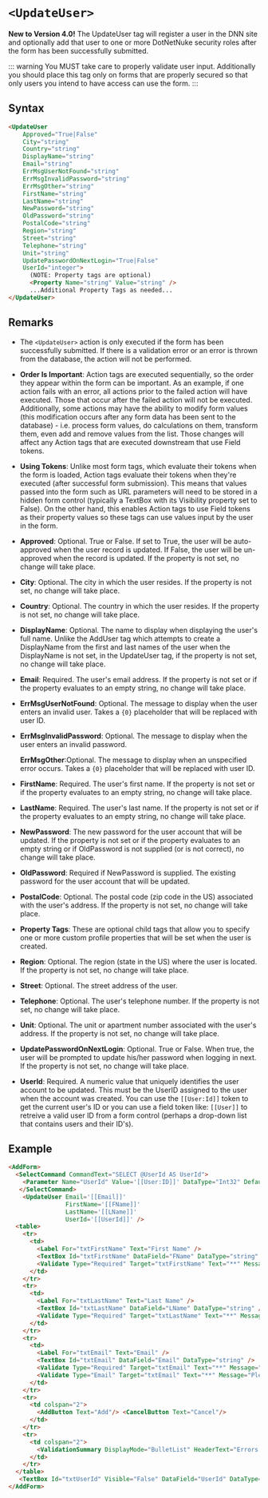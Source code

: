 # `<UpdateUser>`

**New to Version 4.0!** The UpdateUser tag will register a user in the DNN site and optionally add that user to one or more DotNetNuke security roles after the form has been successfully submitted.

::: warning
You MUST take care to properly validate user input. Additionally you should place this tag only on forms that are properly secured so that only users you intend to have access can use the form.
:::

## Syntax
```html
<UpdateUser
    Approved="True|False"
    City="string"
    Country="string"
    DisplayName="string"
    Email="string"
    ErrMsgUserNotFound="string"
    ErrMsgInvalidPassword="string"
    ErrMsgOther="string"
    FirstName="string"
    LastName="string"
    NewPassword="string"
    OldPassword="string"
    PostalCode="string"
    Region="string"
    Street="string" 
    Telephone="string"
    Unit="string"
    UpdatePasswordOnNextLogin="True|False"
    UserId="integer"> 
      (NOTE: Property tags are optional)
      <Property Name="string" Value="string" />
      ...Additional Property Tags as needed...
</UpdateUser>
```

## Remarks

*   The `<UpdateUser>` action is only executed if the form has been successfully submitted. If there is a validation error or an error is thrown from the database, the action will not be performed.  

*   **Order Is Important**: Action tags are executed sequentially, so the order they appear within the form can be important. As an example, if one action fails with an error, all actions prior to the failed action will have executed. Those that occur after the failed action will not be executed. Additionally, some actions may have the ability to modify form values (this modification occurs after any form data has been sent to the database) - i.e. process form values, do calculations on them, transform them, even add and remove values from the list. Those changes will affect any Action tags that are executed downstream that use Field tokens.  

*   **Using Tokens**: Unlike most form tags, which evaluate their tokens when the form is loaded, Action tags evaluate their tokens when they're executed (after successful form submission). This means that values passed into the form such as URL parameters will need to be stored in a hidden form control (typically a TextBox with its Visibility property set to False). On the other hand, this enables Action tags to use Field tokens as their property values so these tags can use values input by the user in the form.  

*   **Approved**: Optional. True or False. If set to True, the user will be auto-approved when the user record is updated. If False, the user will be un-approved when the record is updated. If the property is not set, no change will take place.  

*   **City**: Optional. The city in which the user resides. If the property is not set, no change will take place.  

*   **Country**: Optional. The country in which the user resides. If the property is not set, no change will take place.  

*   **DisplayName**: Optional. The name to display when displaying the user's full name. Unlike the AddUser tag which attempts to create a DisplayName from the first and last names of the user when the DisplayName is not set, in the UpdateUser tag, if the property is not set, no change will take place.  

*   **Email**: Required. The user's email address. If the property is not set or if the property evaluates to an empty string, no change will take place.  

*   **ErrMsgUserNotFound**: Optional. The message to display when the user enters an invalid user. Takes a `{0}` placeholder that will be replaced with user ID.  

*   **ErrMsgInvalidPassword**: Optional. The message to display when the user enters an invalid password.  

    **ErrMsgOther**:Optional. The message to display when an unspecified error occurs. Takes a `{0}` placeholder that will be replaced with user ID.  

*   **FirstName**: Required. The user's first name. If the property is not set or if the property evaluates to an empty string, no change will take place.  

*   **LastName**: Required. The user's last name. If the property is not set or if the property evaluates to an empty string, no change will take place.  

*   **NewPassword**: The new password for the user account that will be updated. If the property is not set or if the property evaluates to an empty string or if OldPassword is not supplied (or is not correct), no change will take place.  

*   **OldPassword**: Required if NewPassword is supplied. The existing password for the user account that will be updated.  

*   **PostalCode**: Optional. The postal code (zip code in the US) associated with the user's address. If the property is not set, no change will take place.  

*   **Property Tags**: These are optional child tags that allow you to specify one or more custom profile properties that will be set when the user is created.  

*   **Region**: Optional. The region (state in the US) where the user is located. If the property is not set, no change will take place.  

*   **Street**: Optional. The street address of the user.  

*   **Telephone**: Optional. The user's telephone number. If the property is not set, no change will take place.  

*   **Unit**: Optional. The unit or apartment number associated with the user's address. If the property is not set, no change will take place.  

*   **UpdatePasswordOnNextLogin**: Optional. True or False. When true, the user will be prompted to update his/her password when logging in next. If the property is not set, no change will take place.  

*   **UserId**: Required. A numeric value that uniquely identifies the user account to be updated. This must be the UserID assigned to the user when the account was created. You can use the `[[User:Id]]` token to get the current user's ID or you can use a field token like: `[[User]]` to retreive a valid user ID from a form control (perhaps a drop-down list that contains users and their ID's).  

## Example
```html {5-8}
<AddForm>
  <SelectCommand CommandText="SELECT @UserId AS UserId">
    <Parameter Name="UserId" Value='[[User:ID]]' DataType="Int32" DefaultValue="-1"/>
   </SelectCommand>
    <UpdateUser Email='[[Email]]'
                FirstName='[[FName]]' 
                LastName='[[LName]]' 
                UserId='[[UserId]]' />
  <table>
    <tr>
      <td>
        <Label For="txtFirstName" Text="First Name" /> 
        <TextBox Id="txtFirstName" DataField="FName" DataType="string" />
        <Validate Type="Required" Target="txtFirstName" Text="**" Message="First Name is required." />
      </td>
    </tr>
    <tr>
      <td>
        <Label For="txtLastName" Text="Last Name" />
        <TextBox Id="txtLastName" DataField="LName" DataType="string" />
        <Validate Type="Required" Target="txtLastName" Text="**" Message="Last Name is required." />
      </td>
    </tr>
    <tr>
      <td>
        <Label For="txtEmail" Text="Email" />
        <TextBox Id="txtEmail" DataField="Email" DataType="string" />
        <Validate Type="Required" Target="txtEmail" Text="**" Message="An email address is required." />
        <Validate Type="Email" Target="txtEmail" Text="**" Message="Please enter a valid email address." />
      </td>
    </tr>
    <tr>
      <td colspan="2">
        <AddButton Text="Add"/> <CancelButton Text="Cancel"/>
      </td>
    </tr>
    <tr>
      <td colspan="2">
        <ValidationSummary DisplayMode="BulletList" HeaderText="Errors:" CssClass="NormalRed" />
      </td>
    </tr>
  </table>
   <TextBox Id="txtUserId" Visible="False" DataField="UserId" DataType="Int32" />
</AddForm>
```
